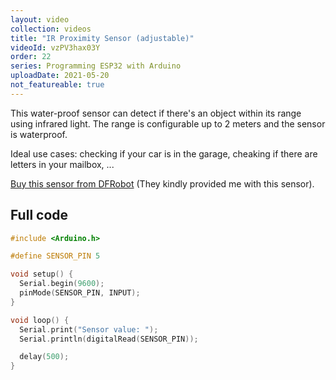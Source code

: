 ```yaml
---
layout: video
collection: videos
title: "IR Proximity Sensor (adjustable)"
videoId: vzPV3hax03Y
order: 22
series: Programming ESP32 with Arduino
uploadDate: 2021-05-20
not_featureable: true
---
```


This water-proof sensor can detect if there's an object within its range using infrared light. The range is configurable up to 2 meters and the sensor is waterproof.

Ideal use cases: checking if your car is in the garage, cheaking if there are letters in your mailbox, ...

[Buy this sensor from DFRobot](https://www.dfrobot.com/product-1653.html?tracking=6099f25f89161) (They kindly provided me with this sensor).

## Full code

```cpp
#include <Arduino.h>

#define SENSOR_PIN 5

void setup() {
  Serial.begin(9600);
  pinMode(SENSOR_PIN, INPUT);
}

void loop() {
  Serial.print("Sensor value: ");
  Serial.println(digitalRead(SENSOR_PIN));

  delay(500);
}
```
